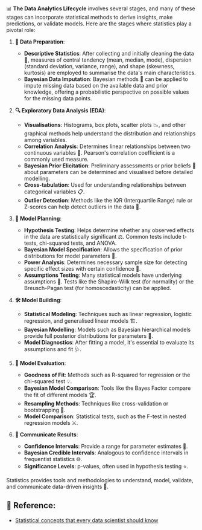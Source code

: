 📊 **The Data Analytics Lifecycle** involves several stages, and many of these stages can incorporate statistical methods to derive insights, make predictions, or validate models. Here are the stages where statistics play a pivotal role:

1. **📝 Data Preparation**:
    - **Descriptive Statistics**: After collecting and initially cleaning the data 🧹, measures of central tendency (mean, median, mode), dispersion (standard deviation, variance, range), and shape (skewness, kurtosis) are employed to summarise the data's main characteristics.
    - **Bayesian Data Imputation**: Bayesian methods 🎲 can be applied to impute missing data based on the available data and prior knowledge, offering a probabilistic perspective on possible values for the missing data points.


2. **🔍 Exploratory Data Analysis (EDA)**:
    - **Visualisations**: Histograms, box plots, scatter plots 📉, and other graphical methods help understand the distribution and relationships among variables.
    - **Correlation Analysis**: Determines linear relationships between two continuous variables 💞. Pearson's correlation coefficient is a commonly used measure.
    - **Bayesian Prior Elicitation**: Preliminary assessments or prior beliefs 🤔 about parameters can be determined and visualised before detailed modelling.
    - **Cross-tabulation**: Used for understanding relationships between categorical variables 📋.
    - **Outlier Detection**: Methods like the IQR (Interquartile Range) rule or Z-scores can help detect outliers in the data 👀.


3. **🚧 Model Planning**:
    - **Hypothesis Testing**: Helps determine whether any observed effects in the data are statistically significant ⚖️. Common tests include t-tests, chi-squared tests, and ANOVA.
    - **Bayesian Model Specification**: Allows the specification of prior distributions for model parameters 🔧.
    - **Power Analysis**: Determines necessary sample size for detecting specific effect sizes with certain confidence 🔋.
    - **Assumptions Testing**: Many statistical models have underlying assumptions 📐. Tests like the Shapiro-Wilk test (for normality) or the Breusch-Pagan test (for homoscedasticity) can be applied.


4. **🛠️ Model Building**:
    - **Statistical Modeling**: Techniques such as linear regression, logistic regression, and generalised linear models 🏗️.
    - **Bayesian Modelling**: Models such as Bayesian hierarchical models provide full posterior distributions for parameters 🔄.
    - **Model Diagnostics**: After fitting a model, it's essential to evaluate its assumptions and fit 🩺.


5. **🎯 Model Evaluation**:
    - **Goodness of Fit**: Methods such as R-squared for regression or the chi-squared test 💡.
    - **Bayesian Model Comparison**: Tools like the Bayes Factor compare the fit of different models 🏆.
    - **Resampling Methods**: Techniques like cross-validation or bootstrapping 🔄.
    - **Model Comparison**: Statistical tests, such as the F-test in nested regression models ⚔️.


6. **📣 Communicate Results**:
    - **Confidence Intervals**: Provide a range for parameter estimates 🌈.
    - **Bayesian Credible Intervals**: Analogous to confidence intervals in frequentist statistics 🌐.
    - **Significance Levels**: p-values, often used in hypothesis testing ⭐.

Statistics provides tools and methodologies to understand, model, validate, and communicate data-driven insights 🧭.

<h2>🧭 Reference:</h2>
       <ul>
           <li><a href="https://pub.aimind.so/statistical-concepts-that-every-data-scientist-should-know-478b90a997ad">Statistical concepts that every data scientist should know</a></li>
       </ul>
